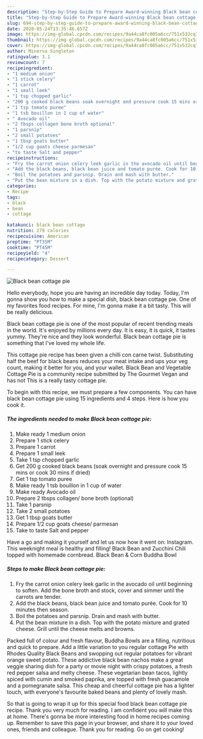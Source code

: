 ```yaml
---
description: "Step-by-Step Guide to Prepare Award-winning Black bean cottage pie"
title: "Step-by-Step Guide to Prepare Award-winning Black bean cottage pie"
slug: 694-step-by-step-guide-to-prepare-award-winning-black-bean-cottage-pie
date: 2020-05-24T13:35:46.657Z
image: https://img-global.cpcdn.com/recipes/9a44ca8fc005a6cc/751x532cq70/black-bean-cottage-pie-recipe-main-photo.jpg
thumbnail: https://img-global.cpcdn.com/recipes/9a44ca8fc005a6cc/751x532cq70/black-bean-cottage-pie-recipe-main-photo.jpg
cover: https://img-global.cpcdn.com/recipes/9a44ca8fc005a6cc/751x532cq70/black-bean-cottage-pie-recipe-main-photo.jpg
author: Minerva Singleton
ratingvalue: 3.1
reviewcount: 7
recipeingredient:
- "1 medium onion"
- "1 stick celery"
- "1 carrot"
- "1 small leek"
- "1 tsp chopped garlic"
- "200 g cooked black beans soak overnight and pressure cook 15 mins or cook 30 mins if dried"
- "1 tsp tomato puree"
- "1 tsb bouillon in 1 cup of water"
- " Avocado oil"
- "2 tbsps collagen bone broth optional"
- "1 parsnip"
- "2 small potatoes"
- "1 tbsp goats butter"
- "1/2 cup goats cheese parmesan"
- "to taste Salt and pepper"
recipeinstructions:
- "Fry the carrot onion celery leek garlic in the avocado oil until beginning to soften. Add the bone broth and stock, cover and simmer until the carrots are tender."
- "Add the black beans, black bean juice and tomato purée. Cook for 10 minutes then season."
- "Boil the potatoes and parsnip. Drain and mash with butter."
- "Put the bean mixture in a dish. Top with the potato mixture and grated cheese. Grill until the cheese melts and browns."
categories:
- Recipe
tags:
- black
- bean
- cottage

katakunci: black bean cottage 
nutrition: 279 calories
recipecuisine: American
preptime: "PT35M"
cooktime: "PT45M"
recipeyield: "4"
recipecategory: Dessert

---
```



![Black bean cottage pie](https://img-global.cpcdn.com/recipes/9a44ca8fc005a6cc/751x532cq70/black-bean-cottage-pie-recipe-main-photo.jpg)

Hello everybody, hope you are having an incredible day today. Today, I'm gonna show you how to make a special dish, black bean cottage pie. One of my favorites food recipes. For mine, I'm gonna make it a bit tasty. This will be really delicious.

Black bean cottage pie is one of the most popular of recent trending meals in the world. It's enjoyed by millions every day. It is easy, it is quick, it tastes yummy. They're nice and they look wonderful. Black bean cottage pie is something that I've loved my whole life.

This cottage pie recipe has been given a chilli con carne twist. Substituting half the beef for black beans reduces your meat intake and ups your veg count, making it better for you, and your wallet. Black Bean and Vegetable Cottage Pie is a community recipe submitted by The Gourmet Vegan and has not This is a really tasty cottage pie.


To begin with this recipe, we must prepare a few components. You can have black bean cottage pie using 15 ingredients and 4 steps. Here is how you cook it.

<!--inarticleads1-->

##### The ingredients needed to make Black bean cottage pie:

1. Make ready 1 medium onion
1. Prepare 1 stick celery
1. Prepare 1 carrot
1. Prepare 1 small leek
1. Take 1 tsp chopped garlic
1. Get 200 g cooked black beans (soak overnight and pressure cook 15 mins or cook 30 mins if dried)
1. Get 1 tsp tomato puree
1. Make ready 1 tsb bouillon in 1 cup of water
1. Make ready  Avocado oil
1. Prepare 2 tbsps collagen/ bone broth (optional)
1. Take 1 parsnip
1. Take 2 small potatoes
1. Get 1 tbsp goats butter
1. Prepare 1/2 cup goats cheese/ parmesan
1. Take to taste Salt and pepper


Have a go and making it yourself and let us now how it went on: Instagram. This weeknight meal is healthy and filling! Black Bean and Zucchini Chili topped with homemade cornbread. Black Bean &amp; Corn Buddha Bowl 

<!--inarticleads2-->

##### Steps to make Black bean cottage pie:

1. Fry the carrot onion celery leek garlic in the avocado oil until beginning to soften. Add the bone broth and stock, cover and simmer until the carrots are tender.
1. Add the black beans, black bean juice and tomato purée. Cook for 10 minutes then season.
1. Boil the potatoes and parsnip. Drain and mash with butter.
1. Put the bean mixture in a dish. Top with the potato mixture and grated cheese. Grill until the cheese melts and browns.


Packed full of colour and fresh flavour, Buddha Bowls are a filling, nutritious and quick to prepare. Add a little variation to you regular cottage Pie with Rhodes Quality Black Beans and swopping out regular potatoes for vibrant orange sweet potato. These addictive black bean nachos make a great veggie sharing dish for a party or movie night with crispy potatoes, a fresh red pepper salsa and melty cheese. These vegetarian bean tacos, lightly spiced with cumin and smoked paprika, are topped with fresh guacamole and a pomegranate salsa. This cheap and cheerful cottage pie has a lighter touch, with everyone&#39;s favourite baked beans and plenty of lovely mash. 

So that is going to wrap it up for this special food black bean cottage pie recipe. Thank you very much for reading. I am confident you will make this at home. There's gonna be more interesting food in home recipes coming up. Remember to save this page in your browser, and share it to your loved ones, friends and colleague. Thank you for reading. Go on get cooking!
